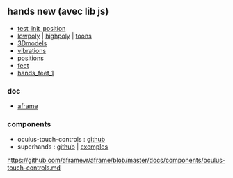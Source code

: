 ## hands new (avec lib js)
* [test_init_position](./test_init_pos.html)
* [lowpoly](./0_hands_lowpoly.html) |
[highpoly](./0_hands_highpoly.html) |
[toons](./0_hands_toons.html) 
* [3Dmodels](./1_hands_3Dmodels.html) 
* [vibrations](./2_hands_vibrations.html) 
* [positions](./3_hands_positions.html)
* [feet](./4_feet.html)
* [hands_feet_1](./5_hands_feet.html)

### doc
* [aframe](https://aframe.io/docs/1.3.0/components/hand-tracking-controls.html)

### components
* oculus-touch-controls : [github](https://github.com/aframevr/aframe/blob/master/docs/components/oculus-touch-controls.md)
* superhands : [github](https://github.com/wmurphyrd/aframe-super-hands-component) | [exemples](https://wmurphyrd.github.io/aframe-super-hands-component/examples/)


<!-- 
todolist
- contrôle étendu des mains : hand-tracking-controls-extras
https://github.com/gftruj/aframe-hand-tracking-controls-extras 
https://github.com/aframevr/aframe/issues/4690
-->
https://github.com/aframevr/aframe/blob/master/docs/components/oculus-touch-controls.md